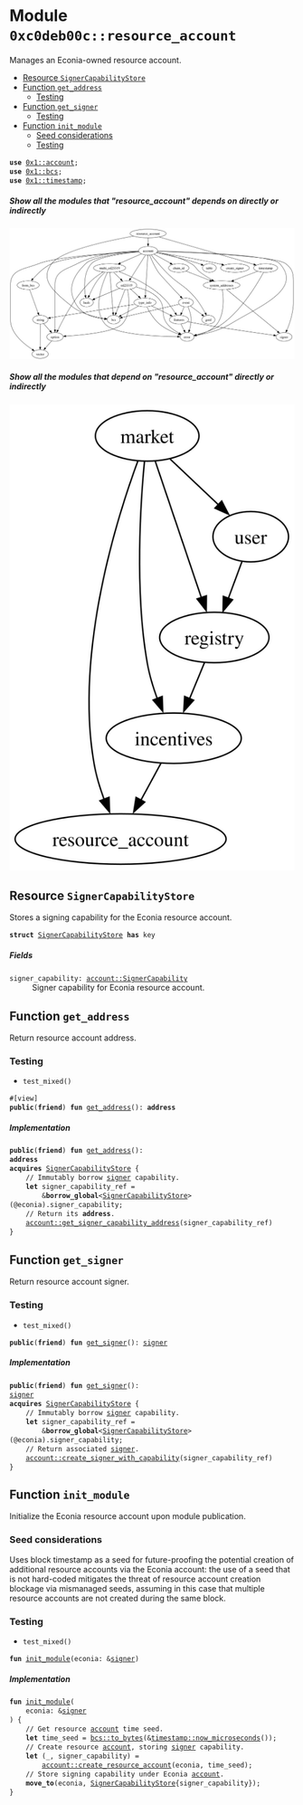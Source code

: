 
<a name="0xc0deb00c_resource_account"></a>

# Module `0xc0deb00c::resource_account`

Manages an Econia-owned resource account.


-  [Resource `SignerCapabilityStore`](#0xc0deb00c_resource_account_SignerCapabilityStore)
-  [Function `get_address`](#0xc0deb00c_resource_account_get_address)
    -  [Testing](#@Testing_0)
-  [Function `get_signer`](#0xc0deb00c_resource_account_get_signer)
    -  [Testing](#@Testing_1)
-  [Function `init_module`](#0xc0deb00c_resource_account_init_module)
    -  [Seed considerations](#@Seed_considerations_2)
    -  [Testing](#@Testing_3)


<pre><code><b>use</b> <a href="">0x1::account</a>;
<b>use</b> <a href="">0x1::bcs</a>;
<b>use</b> <a href="">0x1::timestamp</a>;
</code></pre>



##### Show all the modules that "resource_account" depends on directly or indirectly


![](img/resource_account_forward_dep.svg)


##### Show all the modules that depend on "resource_account" directly or indirectly


![](img/resource_account_backward_dep.svg)


<a name="0xc0deb00c_resource_account_SignerCapabilityStore"></a>

## Resource `SignerCapabilityStore`

Stores a signing capability for the Econia resource account.


<pre><code><b>struct</b> <a href="resource_account.md#0xc0deb00c_resource_account_SignerCapabilityStore">SignerCapabilityStore</a> <b>has</b> key
</code></pre>



##### Fields


<dl>
<dt>
<code>signer_capability: <a href="_SignerCapability">account::SignerCapability</a></code>
</dt>
<dd>
 Signer capability for Econia resource account.
</dd>
</dl>


<a name="0xc0deb00c_resource_account_get_address"></a>

## Function `get_address`

Return resource account address.


<a name="@Testing_0"></a>

### Testing


* <code>test_mixed()</code>


<pre><code>#[view]
<b>public</b>(<b>friend</b>) <b>fun</b> <a href="resource_account.md#0xc0deb00c_resource_account_get_address">get_address</a>(): <b>address</b>
</code></pre>



##### Implementation


<pre><code><b>public</b>(<b>friend</b>) <b>fun</b> <a href="resource_account.md#0xc0deb00c_resource_account_get_address">get_address</a>():
<b>address</b>
<b>acquires</b> <a href="resource_account.md#0xc0deb00c_resource_account_SignerCapabilityStore">SignerCapabilityStore</a> {
    // Immutably borrow <a href="">signer</a> capability.
    <b>let</b> signer_capability_ref =
        &<b>borrow_global</b>&lt;<a href="resource_account.md#0xc0deb00c_resource_account_SignerCapabilityStore">SignerCapabilityStore</a>&gt;(@econia).signer_capability;
    // Return its <b>address</b>.
    <a href="_get_signer_capability_address">account::get_signer_capability_address</a>(signer_capability_ref)
}
</code></pre>



<a name="0xc0deb00c_resource_account_get_signer"></a>

## Function `get_signer`

Return resource account signer.


<a name="@Testing_1"></a>

### Testing


* <code>test_mixed()</code>


<pre><code><b>public</b>(<b>friend</b>) <b>fun</b> <a href="resource_account.md#0xc0deb00c_resource_account_get_signer">get_signer</a>(): <a href="">signer</a>
</code></pre>



##### Implementation


<pre><code><b>public</b>(<b>friend</b>) <b>fun</b> <a href="resource_account.md#0xc0deb00c_resource_account_get_signer">get_signer</a>():
<a href="">signer</a>
<b>acquires</b> <a href="resource_account.md#0xc0deb00c_resource_account_SignerCapabilityStore">SignerCapabilityStore</a> {
    // Immutably borrow <a href="">signer</a> capability.
    <b>let</b> signer_capability_ref =
        &<b>borrow_global</b>&lt;<a href="resource_account.md#0xc0deb00c_resource_account_SignerCapabilityStore">SignerCapabilityStore</a>&gt;(@econia).signer_capability;
    // Return associated <a href="">signer</a>.
    <a href="_create_signer_with_capability">account::create_signer_with_capability</a>(signer_capability_ref)
}
</code></pre>



<a name="0xc0deb00c_resource_account_init_module"></a>

## Function `init_module`

Initialize the Econia resource account upon module publication.


<a name="@Seed_considerations_2"></a>

### Seed considerations


Uses block timestamp as a seed for future-proofing the potential
creation of additional resource accounts via the Econia account:
the use of a seed that is not hard-coded mitigates the threat
of resource account creation blockage via mismanaged seeds,
assuming in this case that multiple resource accounts are not
created during the same block.


<a name="@Testing_3"></a>

### Testing


* <code>test_mixed()</code>


<pre><code><b>fun</b> <a href="resource_account.md#0xc0deb00c_resource_account_init_module">init_module</a>(econia: &<a href="">signer</a>)
</code></pre>



##### Implementation


<pre><code><b>fun</b> <a href="resource_account.md#0xc0deb00c_resource_account_init_module">init_module</a>(
    econia: &<a href="">signer</a>
) {
    // Get resource <a href="">account</a> time seed.
    <b>let</b> time_seed = <a href="_to_bytes">bcs::to_bytes</a>(&<a href="_now_microseconds">timestamp::now_microseconds</a>());
    // Create resource <a href="">account</a>, storing <a href="">signer</a> capability.
    <b>let</b> (_, signer_capability) =
        <a href="_create_resource_account">account::create_resource_account</a>(econia, time_seed);
    // Store signing capability under Econia <a href="">account</a>.
    <b>move_to</b>(econia, <a href="resource_account.md#0xc0deb00c_resource_account_SignerCapabilityStore">SignerCapabilityStore</a>{signer_capability});
}
</code></pre>
